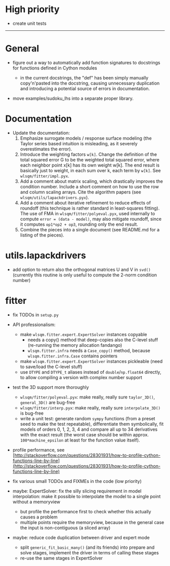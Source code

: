 High priority
=============

- create unit tests

-------------------------------------------------------------------------------

General
=======

- figure out a way to automatically add function signatures to docstrings for functions defined in Cython modules
  - in the current docstrings, the "def" has been simply manually copy'n'pasted into the docstring,
    causing unnecessary duplication and introducing a potential source of errors in documentation.

- move examples/sudoku_lhs into a separate proper library.

Documentation
=============

- Update the documentation:
  1. Emphasize surrogate models / response surface modeling (the Taylor series based intuition is misleading, as it severely overestimates the error).
  2. Introduce the weighting factors `w[k]`. Change the definition of the total squared error G to be the weighted total squared error, where each neighbor point x[k] has its own weight w[k]. The end result is basically just to weight, in each sum over k, each term by `w[k]`. See `wlsqm/fitter/impl.pyx`.
  3. Add a comment about matrix scaling, which drastically improves the condition number. Include a short comment on how to use the row and column scaling arrays. Cite the algorithm papers (see `wlsqm/utils/lapackdrivers.pyx`).
  4. Add a comment about iterative refinement to reduce effects of roundoff (this technique is rather standard in least-squares fitting). The use of FMA in `wlsqm/fitter/polyeval.pyx`, used internally to compute `error = (data - model)`, may also mitigate roundoff, since it computes `op1*op2 + op3`, rounding only the end result.
  5. Combine the pieces into a single document (see README.md for a listing of the pieces).

utils.lapackdrivers
===================

 - add option to return also the orthogonal matrices U and V in `svd()` (currently this routine is only useful to compute the 2-norm condition number)

fitter
======

 - fix TODOs in `setup.py`

 - API professionalism:
   - make `wlsqm.fitter.expert.ExpertSolver` instances copyable
     - needs a copy() method that deep-copies also the C-level stuff (re-running the memory allocation fandango)
     - `wlsqm.fitter.infra` needs a `Case_copy()` method, because `wlsqm.fitter.infra.Case` contains pointers
   - make `wlsqm.fitter.expert.ExpertSolver` instances pickleable (need to save/load the C-level stuff)
   - use `DTYPE` and `DTYPE_t` aliases instead of `double`/`np.float64` directly, to allow compiling a version with complex number support

 - test the 3D support more thoroughly
   - `wlsqm/fitter/polyeval.pyx`: make really, really sure `taylor_3D()`, `general_3D()` are bug-free
   - `wlsqm/fitter/interp.pyx`: make really, really sure `interpolate_3D()` is bug-free
   - write a unit test: generate random `sympy` functions (from a preset seed to make the test repeatable), differentiate them symbolically, fit models of orders 0, 1, 2, 3, 4 and compare all up to 34 derivatives with the exact result (the worst case should be within approx. `100*machine_epsilon` at least for the function value itself).

 - profile performance, see [http://stackoverflow.com/questions/28301931/how-to-profile-cython-functions-line-by-line](http://stackoverflow.com/questions/28301931/how-to-profile-cython-functions-line-by-line)

 - fix various small TODOs and FIXMEs in the code (low priority)

 - maybe: ExpertSolver: fix the silly slicing requirement in model interpolation: make it possible to interpolate the model to a single point without a memoryview
   - but profile the performance first to check whether this actually causes a problem
   - multiple points require the memoryview, because in the general case the input is non-contiguous (a sliced array)

 - maybe: reduce code duplication between driver and expert mode
   - split `generic_fit_basic_many()` (and its friends) into prepare and solve stages, implement the driver in terms of calling these stages
   - re-use the same stages in ExpertSolver

